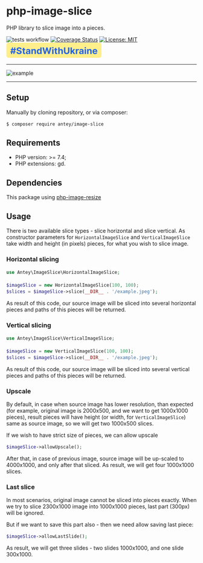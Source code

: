 # php-image-slice

PHP library to slice image into a pieces.

![tests workflow](https://github.com/a-kryvenko/php-image-slice/actions/workflows/tests.yml/badge.svg)
[![Coverage Status](https://coveralls.io/repos/github/a-kryvenko/php-image-slice/badge.svg?branch=master)](https://coveralls.io/github/a-kryvenko/php-image-slice?branch=master)
[![License: MIT](https://img.shields.io/badge/License-MIT-yellow.svg)](https://opensource.org/licenses/MIT)
[![Stand With Ukraine](https://raw.githubusercontent.com/vshymanskyy/StandWithUkraine/main/badges/StandWithUkraine.svg)](https://stand-with-ukraine.pp.ua)

------

![example](https://github.com/a-kryvenko/php-image-slice/assets/9430313/5ba49c73-049d-45c7-a392-5d00cef93c34)

------

## Setup

Manually by cloning repository, or via composer:

```sh
$ composer require antey/image-slice
```

## Requirements

- PHP version: >= 7.4;
- PHP extensions: gd.

## Dependencies

This package using [php-image-resize](https://github.com/gumlet/php-image-resize)

## Usage

There is two available slice types - slice horizontal and slice vertical.
As constructor parameters for `HorizontalImageSlice` and `VerticalImageSlice`
take width and height (in pixels) pieces, for what you
wish to slice image.

### Horizontal slicing

```php
use Antey\ImageSlice\HorizontalImageSlice;

$imageSlice = new HorizontalImageSlice(100, 100);
$slices = $imageSlice->slice(__DIR__ . '/example.jpeg');
```

As result of this code, our source image
will be sliced into several horizontal pieces
and paths of this pieces will be returned.

### Vertical slicing

```php
use Antey\ImageSlice\VerticalImageSlice;

$imageSlice = new VerticalImageSlice(100, 100);
$slices = $imageSlice->slice(__DIR__ . '/example.jpeg');
```
As result of this code, our source image
will be sliced into several vertical pieces
and paths of this pieces will be returned.

### Upscale

By default, in case when source image has lower resolution,
than expected (for example, original image is 2000x500, and
we want to get 1000x1000 pieces), result pieces will have
height (or width, for `VerticalImageSlice`) same as source image,
so we will get two 1000x500 slices.

If we wish to have strict size of pieces, we can allow upscale

```php
$imageSlice->allowUpscale();
```

After that, in case of previous image, source image will be
up-scaled to 4000x1000, and only after that sliced. As result,
we will get four 1000x1000 slices.

### Last slice

In most scenarios, original image cannot be sliced
into pieces exactly. When we try to slice 2300x1000 image
into 1000x1000 pieces, last part (300px) will be ignored.

But if we want to save this part also - then we need allow
saving last piece:

```php
$imageSlice->allowLastSlide();
```

As result, we will get three slides - two slides 1000x1000,
and one slide 300x1000.
